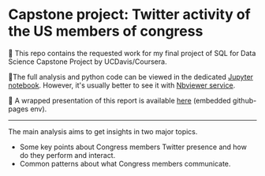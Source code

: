 # Capstone project: Twitter activity of the US members of congress

🔷 This repo contains the requested work for my final project of SQL for Data Science Capstone Project by UCDavis/Coursera.

🔷The full analysis and python code can be viewed in the dedicated [Jupyter notebook](https://github.com/vanAkim/SQL-for-Data-Science/blob/gh-pages/Twitter%20activity%20of%20the%20US%20members%20of%20congress.ipynb). However, it's usually better to see it with [Nbviewer service](https://nbviewer.jupyter.org/github/vanAkim/SQL-for-Data-Science/blob/gh-pages/Twitter%20activity%20of%20the%20US%20members%20of%20congress.ipynb).

🔷 A wrapped presentation of this report is available [here](https://vanakim.github.io/SQL-for-Data-Science/Pitch.slides.html#/) (embedded github-pages env).

---

The main analysis aims to get insights in two major topics.
+ Some key points about Congress members Twitter presence and how do they perform and interact.  
+ Common patterns about what Congress members communicate.
